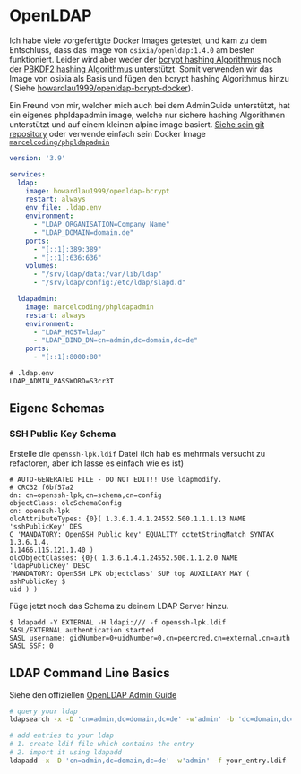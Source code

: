 # OpenLDAP

Ich habe viele vorgefertigte Docker Images getestet, und kam zu dem Entschluss, dass das Image
von `osixia/openldap:1.4.0` am besten funktioniert.
Leider wird aber weder der [bcrypt hashing Algorithmus](https://en.wikipedia.org/wiki/Bcrypt) noch
der [PBKDF2 hashing Algorithmus](https://en.wikipedia.org/wiki/PBKDF2) unterstützt.
Somit verwenden wir das Image von osixia als Basis und fügen den bcrypt hashing Algorithmus hinzu (
Siehe [howardlau1999/openldap-bcrypt-docker](https://github.com/howardlau1999/openldap-bcrypt-docker)).

Ein Freund von mir, welcher mich auch bei dem AdminGuide unterstützt, hat ein eigenes phpldapadmin image, welche nur
sichere hashing Algorithmen unterstützt und auf einem kleinen alpine image basiert.
[Siehe sein git repository](https://github.com/MarcelCoding/phpLDAPadmin) oder verwende einfach sein Docker Image
[`marcelcoding/phpldapadmin`](https://hub.docker.com/r/marcelcoding/phpldapadmin)

```yaml
version: '3.9'

services:
  ldap:
    image: howardlau1999/openldap-bcrypt
    restart: always
    env_file: .ldap.env
    environment:
      - "LDAP_ORGANISATION=Company Name"
      - "LDAP_DOMAIN=domain.de"
    ports:
      - "[::1]:389:389"
      - "[::1]:636:636"
    volumes:
      - "/srv/ldap/data:/var/lib/ldap"
      - "/srv/ldap/config:/etc/ldap/slapd.d"

  ldapadmin:
    image: marcelcoding/phpldapadmin
    restart: always
    environment:
      - "LDAP_HOST=ldap"
      - "LDAP_BIND_DN=cn=admin,dc=domain,dc=de"
    ports:
      - "[::1]:8000:80"
```

```shell
# .ldap.env
LDAP_ADMIN_PASSWORD=S3cr3T
```

## Eigene Schemas
### SSH Public Key Schema
Erstelle die `openssh-lpk.ldif` Datei (Ich hab es mehrmals versucht zu refactoren, aber ich lasse es einfach wie es ist)
```ldif
# AUTO-GENERATED FILE - DO NOT EDIT!! Use ldapmodify.
# CRC32 f6bf57a2
dn: cn=openssh-lpk,cn=schema,cn=config
objectClass: olcSchemaConfig
cn: openssh-lpk
olcAttributeTypes: {0}( 1.3.6.1.4.1.24552.500.1.1.1.13 NAME 'sshPublicKey' DES
C 'MANDATORY: OpenSSH Public key' EQUALITY octetStringMatch SYNTAX 1.3.6.1.4.
1.1466.115.121.1.40 )
olcObjectClasses: {0}( 1.3.6.1.4.1.24552.500.1.1.2.0 NAME 'ldapPublicKey' DESC
'MANDATORY: OpenSSH LPK objectclass' SUP top AUXILIARY MAY ( sshPublicKey $
uid ) )
```
Füge jetzt noch das Schema zu deinem LDAP Server hinzu.
```
$ ldapadd -Y EXTERNAL -H ldapi:/// -f openssh-lpk.ldif
SASL/EXTERNAL authentication started
SASL username: gidNumber=0+uidNumber=0,cn=peercred,cn=external,cn=auth
SASL SSF: 0
```

## LDAP Command Line Basics
Siehe den offiziellen [OpenLDAP Admin Guide](https://www.openldap.org/doc/admin24/)  
```sh
# query your ldap
ldapsearch -x -D 'cn=admin,dc=domain,dc=de' -w'admin' -b 'dc=domain,dc=de'

# add entries to your ldap
# 1. create ldif file which contains the entry
# 2. import it using ldapadd
ldapadd -x -D 'cn=admin,dc=domain,dc=de' -w'admin' -f your_entry.ldif
```
